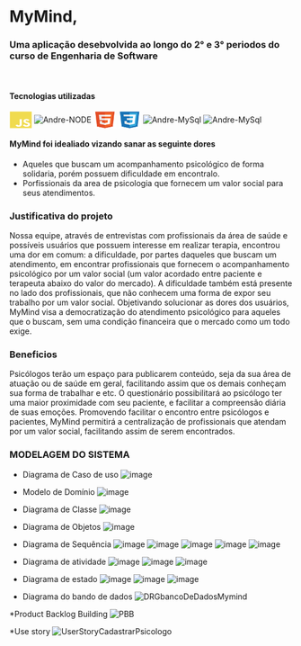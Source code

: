 # MyMind, 

### Uma aplicação desebvolvida ao longo do 2° e 3° periodos do curso de Engenharia de Software
</br>

<h4> Tecnologias utilizadas </h4>

<div style="display: inline-block;" >
<img align="center" alt="Andre-Js" height="30" width="40"     src="https://raw.githubusercontent.com/devicons/devicon/master/icons/javascript/javascript-plain.svg">
<img align="center" alt="Andre-NODE" height="30" width="40"  src="https://cdn.jsdelivr.net/gh/devicons/devicon/icons/nodejs/nodejs-original.svg">

<img align="center" alt="Andre-HTML" height="30" width="40"   src="https://raw.githubusercontent.com/devicons/devicon/master/icons/html5/html5-original.svg">
<img align="center" alt="Andre-CSS" height="30" width="40"    src="https://raw.githubusercontent.com/devicons/devicon/master/icons/css3/css3-original.svg">
<img align="center" alt="Andre-MySql" height="100" width="90" src="https://cdn.jsdelivr.net/gh/devicons/devicon/icons/mysql/mysql-plain-wordmark.svg">

<img align="center" alt="Andre-MySql" height="90" width="50" src="https://cdn.jsdelivr.net/gh/devicons/devicon/icons/figma/figma-original.svg">


</div>

#### MyMind foi idealiado vizando sanar as seguinte dores 
- Aqueles que buscam um acompanhamento psicológico de forma solidaria, porém possuem dificuldade em encontralo.
- Porfissionais da area de psicologia que fornecem um valor social para seus atendimentos.

### Justificativa do projeto

Nossa equipe, através de entrevistas com profissionais da área de saúde e possíveis usuários que possuem interesse em realizar terapia, encontrou uma dor em comum: a dificuldade, por partes daqueles que buscam um atendimento, em encontrar profissionais que fornecem o acompanhamento psicológico por um valor social (um valor acordado entre paciente e terapeuta abaixo do valor do mercado). A dificuldade também está presente no lado dos profissionais, que não conhecem uma forma de expor seu trabalho por um valor social.
Objetivando solucionar as dores dos usuários, MyMind visa a democratização do atendimento psicológico para aqueles que o buscam, sem uma condição financeira que o mercado como um todo exige.

### Beneficios 
Psicólogos terão um espaço para publicarem conteúdo, seja da sua área de atuação ou de saúde em geral, facilitando assim que os demais conheçam sua forma de trabalhar e etc.
O questionário possibilitará ao psicólogo ter uma maior proximidade com seu paciente, e facilitar a compreensão diária de suas emoções.
Promovendo facilitar o encontro entre psicólogos e pacientes, MyMind permitirá a centralização de profissionais que atendam por um valor social, facilitando assim de serem encontrados.


###	MODELAGEM DO SISTEMA
*	Diagrama de Caso de uso
![image](https://user-images.githubusercontent.com/65619277/180833096-e421e961-a48d-4c60-8aca-902bafa68ac3.png)

* Modelo de Domínio
![image](https://user-images.githubusercontent.com/65619277/180833269-696081b3-3370-472a-b182-36ccb61c217f.png)

*	Diagrama de Classe
![image](https://user-images.githubusercontent.com/65619277/180833394-20f366ce-19e4-4779-bcba-62e8f2ef8ed4.png)

* Diagrama de Objetos
![image](https://user-images.githubusercontent.com/65619277/180833462-5b6c3c04-d50d-40d6-8f49-524385b09c96.png)

*	Diagrama de Sequência
![image](https://user-images.githubusercontent.com/65619277/180833523-5c9ba5a2-d614-44df-996d-62052f4935ca.png)
![image](https://user-images.githubusercontent.com/65619277/180833539-eb92dce8-286b-409b-bd4c-4952cb18be59.png)
![image](https://user-images.githubusercontent.com/65619277/180833563-0abf6a8a-4c38-44a2-b635-7fdf6ac61abc.png)
![image](https://user-images.githubusercontent.com/65619277/180833634-5d3fb869-def5-462d-a230-9687d9aaa63b.png)
![image](https://user-images.githubusercontent.com/65619277/180833646-510c9998-547f-4404-a377-0d56ef664e23.png)

* Diagrama de atividade
![image](https://user-images.githubusercontent.com/65619277/180833690-de3aa4c8-53ff-4505-8399-515c2c0fb3df.png)
![image](https://user-images.githubusercontent.com/65619277/180833708-468e8ffa-a2e0-493c-a38e-bc231cec3403.png)
![image](https://user-images.githubusercontent.com/65619277/180833734-5ce9ec4f-5262-482b-b7a8-f3da622be5ca.png)

* Diagrama de estado
![image](https://user-images.githubusercontent.com/65619277/180833776-dafecae0-a3a5-4109-91ab-b62113ed43d1.png)
![image](https://user-images.githubusercontent.com/65619277/180833793-dc802eda-5441-40ff-8b32-c73c846cb6b0.png)
![image](https://user-images.githubusercontent.com/65619277/180833802-7bb2ed99-3be8-4ebd-ac8b-34d7bfc510e1.png)

* Diagrama do bando de dados
![DRGbancoDeDadosMymind](https://user-images.githubusercontent.com/65619277/180834531-8ec6e339-92aa-4fb9-bd3e-a95c4780d055.png)

*Product Backlog Building
![PBB](https://user-images.githubusercontent.com/65619277/180834734-21792693-c0da-4847-8e1a-f021a6724d01.jpg)

*Use story
![UserStoryCadastrarPsicologo](https://user-images.githubusercontent.com/65619277/180834970-64752214-8f0d-4bd0-8c4c-99c335813bed.jpg)







